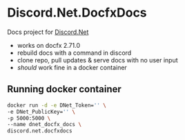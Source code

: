 # Discord.Net.DocfxDocs

Docs project for [Discord.Net](https://github.com/discord-net/Discord.Net)
- works on docfx 2.71.0
- rebuild docs with a command in discord
- clone repo, pull updates & serve docs with no user input
- *should* work fine in a docker container


## Running docker container
```bash
docker run -d -e DNet_Token='' \
-e DNet_PublicKey='' \
-p 5000:5000 \
--name dnet_docfx_docs \
discord.net.docfxdocs
```